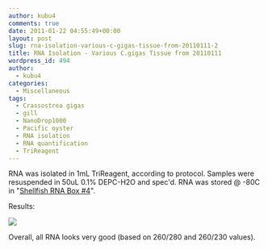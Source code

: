 ```yaml
---
author: kubu4
comments: true
date: 2011-01-22 04:55:49+00:00
layout: post
slug: rna-isolation-various-c-gigas-tissue-from-20110111-2
title: RNA Isolation - Various C.gigas Tissue from 20110111
wordpress_id: 494
author:
  - kubu4
categories:
  - Miscellaneous
tags:
  - Crassostrea gigas
  - gill
  - NanoDrop1000
  - Pacific oyster
  - RNA isolation
  - RNA quantification
  - TriReagent
---
```


RNA was isolated in 1mL TriReagent, according to protocol. Samples were resuspended in 50uL 0.1% DEPC-H2O and spec'd. RNA was stored @ -80C in "[Shellfish RNA Box #4](https://spreadsheets0.google.com/ccc?hl=en&key=pwrSWt05L-jZMgZvrRwC8QA&hl=en#gid=3)".

Results:

![](http://eagle.fish.washington.edu/Arabidopsis/RNA%20Spec%20Readings/20110121%20RNA-01.JPG)

Overall, all RNA looks very good (based on 260/280 and 260/230 values).
